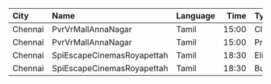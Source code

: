 | City    | Name                       | Language |  Time | Type    | Price | Capacity | Booked |
| :------ | :------------------------- | :------- | ----: | :------ | ----: | -------: | -----: |
| Chennai | PvrVrMallAnnaNagar         | Tamil    | 15:00 | Classic |   60₹ |        5 |      5 |
| Chennai | PvrVrMallAnnaNagar         | Tamil    | 15:00 | Prime   |  191₹ |       51 |     48 |
| Chennai | SpiEscapeCinemasRoyapettah | Tamil    | 18:30 | Elite   |  191₹ |       50 |     47 |
| Chennai | SpiEscapeCinemasRoyapettah | Tamil    | 18:30 | Budget  |   60₹ |        5 |      5 |